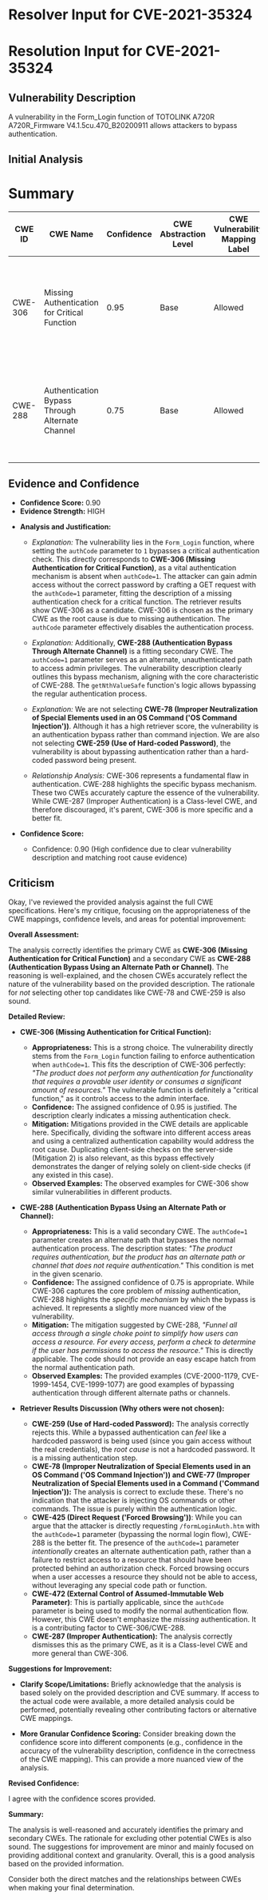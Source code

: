 # Resolver Input for CVE-2021-35324

# Resolution Input for CVE-2021-35324

## Vulnerability Description
A vulnerability in the Form_Login function of TOTOLINK A720R A720R_Firmware V4.1.5cu.470_B20200911 allows attackers to bypass authentication.

## Initial Analysis
# Summary
| CWE ID | CWE Name | Confidence | CWE Abstraction Level | CWE Vulnerability Mapping Label | CWE-Vulnerability Mapping Notes |
|---|---|---|---|---|---|
| CWE-306 | Missing Authentication for Critical Function | 0.95 | Base | Allowed | Primary CWE. The product does not perform authentication for functionality that requires a provable user identity. |
| CWE-288 | Authentication Bypass Through Alternate Channel | 0.75 | Base | Allowed | Secondary CWE. The product has an alternate path that does not require authentication, achieved by setting `authCode=1`. |

## Evidence and Confidence

*   **Confidence Score:** 0.90
*   **Evidence Strength:** HIGH

- **Analysis and Justification:**  
  - *Explanation:* The vulnerability lies in the `Form_Login` function, where setting the `authCode` parameter to `1` bypasses a critical authentication check. This directly corresponds to **CWE-306 (Missing Authentication for Critical Function)**, as a vital authentication mechanism is absent when `authCode=1`. The attacker can gain admin access without the correct password by crafting a GET request with the `authCode=1` parameter, fitting the description of a missing authentication check for a critical function. The retriever results show CWE-306 as a candidate. CWE-306 is chosen as the primary CWE as the root cause is due to missing authentication. The `authCode` parameter effectively disables the authentication process.

  - *Explanation:* Additionally, **CWE-288 (Authentication Bypass Through Alternate Channel)** is a fitting secondary CWE. The `authCode=1` parameter serves as an alternate, unauthenticated path to access admin privileges. The vulnerability description clearly outlines this bypass mechanism, aligning with the core characteristic of CWE-288. The `getNthValueSafe` function's logic allows bypassing the regular authentication process.

  - *Explanation:* We are not selecting **CWE-78 (Improper Neutralization of Special Elements used in an OS Command ('OS Command Injection'))**. Although it has a high retriever score, the vulnerability is an authentication bypass rather than command injection. We are also not selecting **CWE-259 (Use of Hard-coded Password)**, the vulnerability is about bypassing authentication rather than a hard-coded password being present.
  
  - *Relationship Analysis:* CWE-306 represents a fundamental flaw in authentication. CWE-288 highlights the specific bypass mechanism. These two CWEs accurately capture the essence of the vulnerability. While CWE-287 (Improper Authentication) is a Class-level CWE, and therefore discouraged, it's parent, CWE-306 is more specific and a better fit.

- **Confidence Score:**
  - Confidence: 0.90 (High confidence due to clear vulnerability description and matching root cause evidence)

## Criticism
Okay, I've reviewed the provided analysis against the full CWE specifications. Here's my critique, focusing on the appropriateness of the CWE mappings, confidence levels, and areas for potential improvement:

**Overall Assessment:**

The analysis correctly identifies the primary CWE as **CWE-306 (Missing Authentication for Critical Function)** and a secondary CWE as **CWE-288 (Authentication Bypass Using an Alternate Path or Channel)**. The reasoning is well-explained, and the chosen CWEs accurately reflect the nature of the vulnerability based on the provided description. The rationale for *not* selecting other top candidates like CWE-78 and CWE-259 is also sound.

**Detailed Review:**

*   **CWE-306 (Missing Authentication for Critical Function):**

    *   **Appropriateness:** This is a strong choice. The vulnerability directly stems from the `Form_Login` function failing to enforce authentication when `authCode=1`. This fits the description of CWE-306 perfectly: *"The product does not perform any authentication for functionality that requires a provable user identity or consumes a significant amount of resources."* The vulnerable function is definitely a "critical function," as it controls access to the admin interface.
    *   **Confidence:** The assigned confidence of 0.95 is justified. The description clearly indicates a missing authentication check.
    *   **Mitigation:** Mitigations provided in the CWE details are applicable here. Specifically, dividing the software into different access areas and using a centralized authentication capability would address the root cause. Duplicating client-side checks on the server-side (Mitigation 2) is also relevant, as this bypass effectively demonstrates the danger of relying solely on client-side checks (if any existed in this case).
    *   **Observed Examples:** The observed examples for CWE-306 show similar vulnerabilities in different products.

*   **CWE-288 (Authentication Bypass Using an Alternate Path or Channel):**

    *   **Appropriateness:**  This is a valid secondary CWE. The `authCode=1` parameter creates an alternate path that bypasses the normal authentication process. The description states: *"The product requires authentication, but the product has an alternate path or channel that does not require authentication."* This condition is met in the given scenario.
    *   **Confidence:** The assigned confidence of 0.75 is appropriate. While CWE-306 captures the core problem of *missing* authentication, CWE-288 highlights the *specific mechanism* by which the bypass is achieved. It represents a slightly more nuanced view of the vulnerability.
    *   **Mitigation:** The mitigation suggested by CWE-288, *"Funnel all access through a single choke point to simplify how users can access a resource. For every access, perform a check to determine if the user has permissions to access the resource."* This is directly applicable. The code should not provide an easy escape hatch from the normal authentication path.
    *   **Observed Examples:** The provided examples (CVE-2000-1179, CVE-1999-1454, CVE-1999-1077) are good examples of bypassing authentication through different alternate paths or channels.

*   **Retriever Results Discussion (Why others were not chosen):**

    *   **CWE-259 (Use of Hard-coded Password):** The analysis correctly rejects this.  While a bypassed authentication can *feel* like a hardcoded password is being used (since you gain access without the real credentials), the *root cause* is not a hardcoded password. It is a missing authentication step.
    *   **CWE-78 (Improper Neutralization of Special Elements used in an OS Command ('OS Command Injection')) and CWE-77 (Improper Neutralization of Special Elements used in a Command ('Command Injection')):**  The analysis is correct to exclude these.  There's no indication that the attacker is injecting OS commands or other commands. The issue is purely within the authentication logic.
    *   **CWE-425 (Direct Request ('Forced Browsing'))**: While you can argue that the attacker is directly requesting `/formLoginAuth.htm` with the `authCode=1` parameter (bypassing the normal login flow), CWE-288 is the better fit. The presence of the `authCode=1` parameter *intentionally* creates an alternate authentication path, rather than a failure to restrict access to a resource that should have been protected behind an authorization check. Forced browsing occurs when a user accesses a resource they should not be able to access, without leveraging any special code path or function.
    *    **CWE-472 (External Control of Assumed-Immutable Web Parameter)**: This is partially applicable, since the `authCode` parameter is being used to modify the normal authentication flow. However, this CWE doesn't emphasize the *missing* authentication. It is a contributing factor to CWE-306/CWE-288.
    *   **CWE-287 (Improper Authentication):** The analysis correctly dismisses this as the primary CWE, as it is a Class-level CWE and more general than CWE-306.

**Suggestions for Improvement:**

*   **Clarify Scope/Limitations:** Briefly acknowledge that the analysis is based solely on the provided description and CVE summary. If access to the actual code were available, a more detailed analysis could be performed, potentially revealing other contributing factors or alternative CWE mappings.

*   **More Granular Confidence Scoring:** Consider breaking down the confidence score into different components (e.g., confidence in the accuracy of the vulnerability description, confidence in the correctness of the CWE mapping). This can provide a more nuanced view of the analysis.

**Revised Confidence:**

I agree with the confidence scores provided.

**Summary:**

The analysis is well-reasoned and accurately identifies the primary and secondary CWEs. The rationale for excluding other potential CWEs is also sound. The suggestions for improvement are minor and mainly focused on providing additional context and granularity. Overall, this is a good analysis based on the provided information.

Consider both the direct matches and the relationships between CWEs
when making your final determination.
        